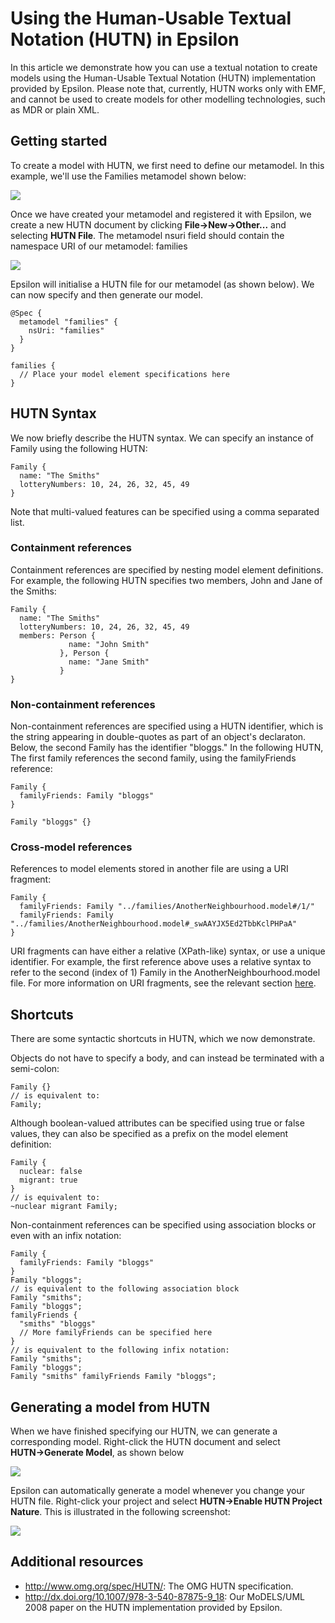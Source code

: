 # Using the Human-Usable Textual Notation (HUTN) in Epsilon

In this article we demonstrate how you can use a textual notation to create models using the Human-Usable Textual Notation (HUTN) implementation provided by Epsilon. Please note that, currently, HUTN works only with EMF, and cannot be used to create models for other modelling technologies, such as MDR or plain XML.

## Getting started

To create a model with HUTN, we first need to define our metamodel. In this example, we'll use the Families metamodel shown below:

![](families.png)

Once we have created your metamodel and registered it with Epsilon, we create a new HUTN document by clicking **File→New→Other\...** and selecting **HUTN File**. The metamodel nsuri field should contain the namespace URI of our metamodel: families

![](create.png)

Epsilon will initialise a HUTN file for our metamodel (as shown below). We can now specify and then generate our model.

    @Spec {
      metamodel "families" {
        nsUri: "families"
      }
    }

    families {
      // Place your model element specifications here
    }

## HUTN Syntax


We now briefly describe the HUTN syntax. We can specify an instance of Family using the following HUTN:

    Family {
      name: "The Smiths"
      lotteryNumbers: 10, 24, 26, 32, 45, 49
    }

Note that multi-valued features can be specified using a comma separated list.

### Containment references

Containment references are specified by nesting model element definitions. For example, the following HUTN specifies two members, John and Jane of the Smiths:

    Family {
      name: "The Smiths"
      lotteryNumbers: 10, 24, 26, 32, 45, 49
      members: Person {
                 name: "John Smith"
               }, Person {
                 name: "Jane Smith"
               }
    }

### Non-containment references

Non-containment references are specified using a HUTN identifier, which is the string appearing in double-quotes as part of an object\'s declaraton. Below, the second Family has the identifier "bloggs." In the following HUTN, The first family references the second family, using the familyFriends reference:

    Family {
      familyFriends: Family "bloggs"
    }

    Family "bloggs" {}

### Cross-model references

References to model elements stored in another file are using a URI fragment:

    Family {
      familyFriends: Family "../families/AnotherNeighbourhood.model#/1/"
      familyFriends: Family "../families/AnotherNeighbourhood.model#_swAAYJX5Ed2TbbKclPHPaA"
    }

URI fragments can have either a relative (XPath-like) syntax, or use a unique identifier. For example, the first reference above uses a relative syntax to refer to the second (index of 1) Family in the AnotherNeighbourhood.model file. For more information on URI fragments, see the relevant section [here](http://learning.infocollections.com/ebook%202/Computer/Programming/Java/Eclipse.Modeling.Framework/0131425420_ch13lev1sec2.html).

## Shortcuts

There are some syntactic shortcuts in HUTN, which we now demonstrate.

Objects do not have to specify a body, and can instead be terminated with a semi-colon:

    Family {}
    // is equivalent to:
    Family;

Although boolean-valued attributes can be specified using true or false values, they can also be specified as a prefix on the model element definition:

    Family {
      nuclear: false
      migrant: true
    }
    // is equivalent to:
    ~nuclear migrant Family;

Non-containment references can be specified using association blocks or even with an infix notation:

    Family {
      familyFriends: Family "bloggs"
    }
    Family "bloggs";
    // is equivalent to the following association block
    Family "smiths";
    Family "bloggs";
    familyFriends {
      "smiths" "bloggs"
      // More familyFriends can be specified here
    }
    // is equivalent to the following infix notation:
    Family "smiths";
    Family "bloggs";
    Family "smiths" familyFriends Family "bloggs";

## Generating a model from HUTN

When we have finished specifying our HUTN, we can generate a corresponding model. Right-click the HUTN document and select **HUTN→Generate Model**, as shown below

![](generate.png)

Epsilon can automatically generate a model whenever you change your HUTN file. Right-click your project and select **HUTN→Enable HUTN Project Nature**. This is illustrated in the following screenshot:

![](nature.png)

## Additional resources

- <http://www.omg.org/spec/HUTN/>: The OMG HUTN specification.
- <http://dx.doi.org/10.1007/978-3-540-87875-9_18>: Our MoDELS/UML 2008 paper on the HUTN implementation provided by Epsilon.
